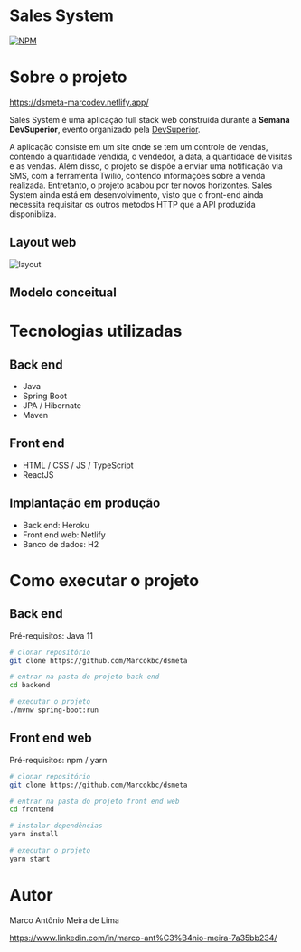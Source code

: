 # Sales System
[![NPM](https://img.shields.io/npm/l/react)](https://github.com/devsuperior/sds1-wmazoni/blob/master/LICENSE) 

# Sobre o projeto

https://dsmeta-marcodev.netlify.app/

Sales System é uma aplicação full stack web construída durante a **Semana DevSuperior**, evento organizado pela [DevSuperior](https://devsuperior.com "Site da DevSuperior").

A aplicação consiste em um site onde se tem um controle de vendas, contendo a quantidade vendida, o vendedor, a data, a quantidade de visitas e as vendas. Além disso, o projeto se dispõe a enviar uma notificação via SMS, com a ferramenta Twilio, contendo informações sobre a venda realizada. 
Entretanto, o projeto acabou por ter novos horizontes. Sales System ainda está em desenvolvimento, visto que o front-end ainda necessita requisitar os outros metodos HTTP que a API produzida disponibliza.

## Layout web
![layout](https://user-images.githubusercontent.com/88397083/190874993-2b1f59fc-e824-4afe-a67c-f14e2dba4fe1.png)


## Modelo conceitual

# Tecnologias utilizadas
## Back end
- Java
- Spring Boot
- JPA / Hibernate
- Maven
## Front end
- HTML / CSS / JS / TypeScript
- ReactJS
## Implantação em produção
- Back end: Heroku
- Front end web: Netlify
- Banco de dados: H2

# Como executar o projeto

## Back end
Pré-requisitos: Java 11

```bash
# clonar repositório
git clone https://github.com/Marcokbc/dsmeta

# entrar na pasta do projeto back end
cd backend

# executar o projeto
./mvnw spring-boot:run
```

## Front end web
Pré-requisitos: npm / yarn

```bash
# clonar repositório
git clone https://github.com/Marcokbc/dsmeta

# entrar na pasta do projeto front end web
cd frontend

# instalar dependências
yarn install

# executar o projeto
yarn start
```

# Autor

Marco Antônio Meira de Lima

https://www.linkedin.com/in/marco-ant%C3%B4nio-meira-7a35bb234/
